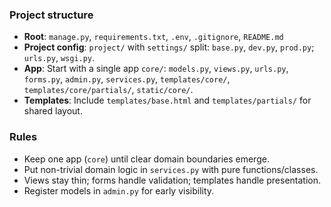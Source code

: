 ### Project structure
- **Root**: `manage.py`, `requirements.txt`, `.env`, `.gitignore`, `README.md`
- **Project config**: `project/` with `settings/` split: `base.py`, `dev.py`, `prod.py`; `urls.py`, `wsgi.py`.
- **App**: Start with a single app `core/`: `models.py`, `views.py`, `urls.py`, `forms.py`, `admin.py`, `services.py`, `templates/core/`, `templates/core/partials/`, `static/core/`.
- **Templates**: Include `templates/base.html` and `templates/partials/` for shared layout.

### Rules
- Keep one app (`core`) until clear domain boundaries emerge.
- Put non-trivial domain logic in `services.py` with pure functions/classes.
- Views stay thin; forms handle validation; templates handle presentation.
- Register models in `admin.py` for early visibility.
